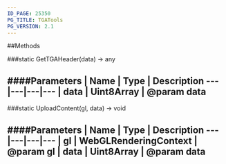 ```yaml
---
ID_PAGE: 25350
PG_TITLE: TGATools
PG_VERSION: 2.1
---
```
















##Methods

###static GetTGAHeader(data) &rarr; any







####Parameters
 | Name | Type | Description
---|---|---|---
 | data | Uint8Array | @param data
---

###static UploadContent(gl, data) &rarr; void

####Parameters
 | Name | Type | Description
---|---|---|---
 | gl | WebGLRenderingContext | @param gl
 | data | Uint8Array | @param data
---
